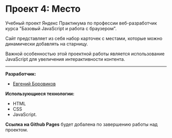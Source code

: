 # **Проект 4: Место**
Учебный проект Яндекс Практикума по профессии веб-разработчик курса "Базовый JavaScript и работа с браузером".

Сайт представляет из себя набор карточек с местами, которые можно динамически добавлять на старницу.

Важной особенностью этой проектной работы является использование JavaScript для увеличения интерактивности контента.

-----
**Разработчик:**
* [Евгений Боровиков](https://github.com/evvlboro)

**Использующиеся технологии:**
* HTML
* CSS
* JavaScript.


**Ссылка на Github Pages** будет добалена по завершению работы над проектом.
